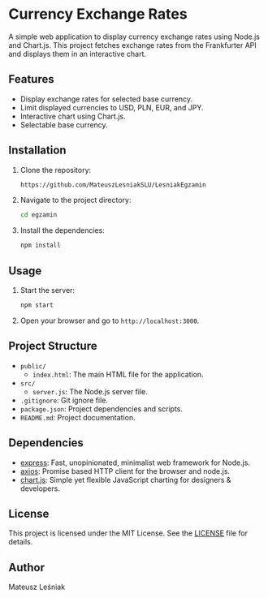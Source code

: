 # Currency Exchange Rates

A simple web application to display currency exchange rates using Node.js and Chart.js. This project fetches exchange rates from the Frankfurter API and displays them in an interactive chart.

## Features

- Display exchange rates for selected base currency.
- Limit displayed currencies to USD, PLN, EUR, and JPY.
- Interactive chart using Chart.js.
- Selectable base currency.

## Installation

1. Clone the repository:

    ```sh
   https://github.com/MateuszLesniakSLU/LesniakEgzamin
    ```

2. Navigate to the project directory:

    ```sh
    cd egzamin
    ```

3. Install the dependencies:

    ```sh
    npm install
    ```

## Usage

1. Start the server:

    ```sh
    npm start
    ```

2. Open your browser and go to `http://localhost:3000`.

## Project Structure

- `public/`
    - `index.html`: The main HTML file for the application.
- `src/`
    - `server.js`: The Node.js server file.
- `.gitignore`: Git ignore file.
- `package.json`: Project dependencies and scripts.
- `README.md`: Project documentation.

## Dependencies

- [express](https://www.npmjs.com/package/express): Fast, unopinionated, minimalist web framework for Node.js.
- [axios](https://www.npmjs.com/package/axios): Promise based HTTP client for the browser and node.js.
- [chart.js](https://www.chartjs.org/): Simple yet flexible JavaScript charting for designers & developers.

## License

This project is licensed under the MIT License. See the [LICENSE](LICENSE) file for details.

## Author

Mateusz Leśniak
